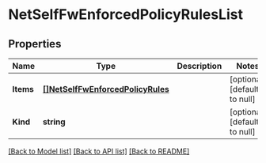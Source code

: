 # NetSelfFwEnforcedPolicyRulesList

## Properties
Name | Type | Description | Notes
------------ | ------------- | ------------- | -------------
**Items** | [**[]NetSelfFwEnforcedPolicyRules**](net_self_fwEnforcedPolicyRules.md) |  | [optional] [default to null]
**Kind** | **string** |  | [optional] [default to null]

[[Back to Model list]](../README.md#documentation-for-models) [[Back to API list]](../README.md#documentation-for-api-endpoints) [[Back to README]](../README.md)


